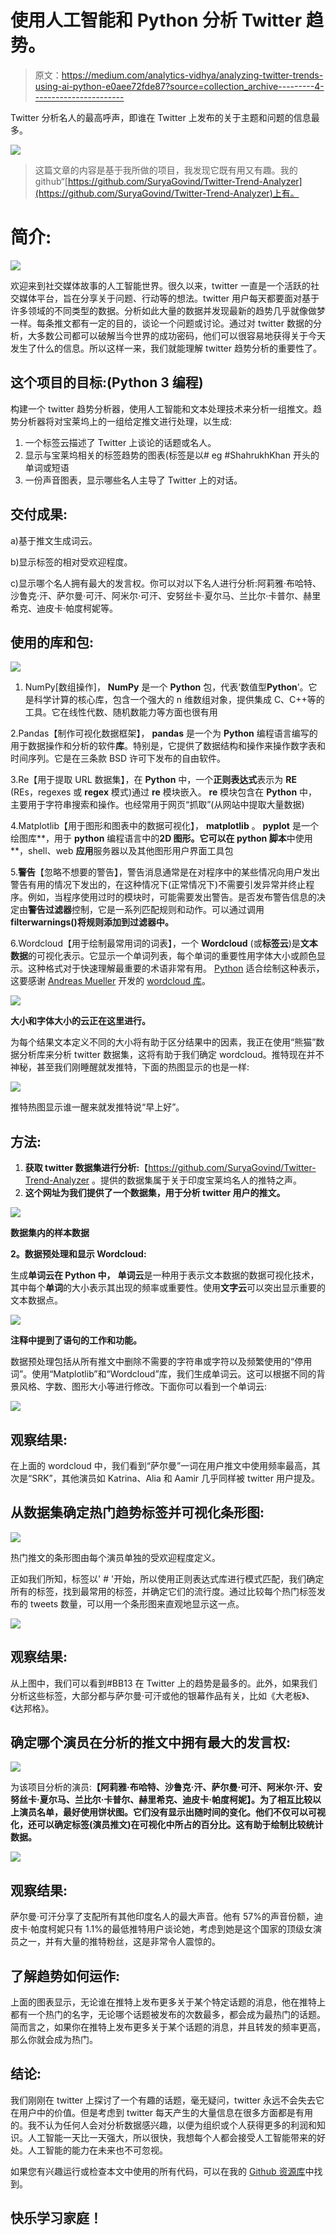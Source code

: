 # 使用人工智能和 Python 分析 Twitter 趋势。

> 原文：<https://medium.com/analytics-vidhya/analyzing-twitter-trends-using-ai-python-e0aee72fde87?source=collection_archive---------4----------------------->

Twitter 分析名人的最高呼声，即谁在 Twitter 上发布的关于主题和问题的信息最多。

![](img/4bde083fccd31e8e32fc6e935cd82bb5.png)

> 这篇文章的内容是基于我所做的项目，我发现它既有用又有趣。我的 github“[https://github.com/SuryaGovind/Twitter-Trend-Analyzer](https://github.com/SuryaGovind/Twitter-Trend-Analyzer)上有。

# 简介:

![](img/0accd63eaeabb22fee5da8102d0851f7.png)

欢迎来到社交媒体故事的人工智能世界。很久以来，twitter 一直是一个活跃的社交媒体平台，旨在分享关于问题、行动等的想法。twitter 用户每天都要面对基于许多领域的不同类型的数据。分析如此大量的数据并发现最新的趋势几乎就像做梦一样。每条推文都有一定的目的，谈论一个问题或讨论。通过对 twitter 数据的分析，大多数公司都可以破解当今世界的成功密码，他们可以很容易地获得关于今天发生了什么的信息。所以这样一来，我们就能理解 twitter 趋势分析的重要性了。

## 这个项目的目标:(Python 3 编程)

构建一个 twitter 趋势分析器，使用人工智能和文本处理技术来分析一组推文。趋势分析器将对宝莱坞上的一组给定推文进行处理，以生成:

1.  一个标签云描述了 Twitter 上谈论的话题或名人。
2.  显示与宝莱坞相关的标签趋势的图表(标签是以# eg #ShahrukhKhan 开头的单词或短语
3.  一份声音图表，显示哪些名人主导了 Twitter 上的对话。

## 交付成果:

a)基于推文生成词云。

b)显示标签的相对受欢迎程度。

c)显示哪个名人拥有最大的发言权。你可以对以下名人进行分析:阿莉雅·布哈特、沙鲁克·汗、萨尔曼·可汗、阿米尔·可汗、安努丝卡·夏尔马、兰比尔·卡普尔、赫里希克、迪皮卡·帕度柯妮等。

## 使用的库和包:

![](img/ab18f78302c4855e9813b3d18aec399b.png)

1.  NumPy[数组操作]， **NumPy** 是一个 **Python** 包，代表‘数值型**Python**’。它是科学计算的核心库，包含一个强大的 n 维数组对象，提供集成 C、C++等的工具。它在线性代数、随机数能力等方面也很有用

2.Pandas【制作可视化数据框架】， **pandas** 是一个为 **Python** 编程语言编写的用于数据操作和分析的软件**库**。特别是，它提供了数据结构和操作来操作数字表和时间序列。它是在三条款 BSD 许可下发布的自由软件。

3.Re【用于提取 URL 数据集】，在 **Python** 中，一个**正则表达式**表示为 **RE** (REs，regexes 或 **regex** 模式)通过 **re** 模块嵌入。 **re** 模块包含在 **Python** 中，主要用于字符串搜索和操作。也经常用于网页“抓取”(从网站中提取大量数据)

4.Matplotlib【用于图形和图表中的数据可视化】， **matplotlib** 。 **pyplot** 是一个绘图库**，用于 **python** 编程语言中的**2D 图形。它可以在 **python** 脚本**中使用**，shell、web **应用**服务器以及其他图形用户界面工具包

5.**警告**【忽略不想要的警告】，警告消息通常是在对程序中的某些情况向用户发出警告有用的情况下发出的，在这种情况下(正常情况下)不需要引发异常并终止程序。例如，当程序使用过时的模块时，可能需要发出警告。是否发布警告信息的决定由**警告过滤器**控制，它是一系列匹配规则和动作。可以通过调用 **filterwarnings()将规则添加到过滤器中。**

6.Wordcloud【用于绘制最常用词的词表】，一个 **Wordcloud** (或**标签云**)是**文本数据**的可视化表示。它显示一个单词列表，每个单词的重要性用字体大小或颜色显示。这种格式对于快速理解最重要的术语非常有用。 [Python](https://www.python.org/) 适合绘制这种表示，这要感谢 [Andreas Mueller](http://amueller.github.io/) 开发的 [wordcloud 库](https://github.com/amueller/word_cloud)。

![](img/c7fa8a7ff55d158f4c619ef416bf0fd8.png)

**大小和字体大小的云正在这里进行。**

为每个结果文本定义不同的大小将有助于区分结果中的因素，我正在使用“熊猫”数据分析库来分析 twitter 数据集，这将有助于我们确定 wordcloud。推特现在并不神秘，甚至我们刚睡醒就发推特，下面的热图显示的也是一样:

![](img/3b66e63d96ed981245c8fea599df087c.png)

推特热图显示谁一醒来就发推特说“早上好”。

## 方法:

1.  **获取 twitter 数据集进行分析:**【https://github.com/SuryaGovind/Twitter-Trend-Analyzer 。提供的数据集属于关于印度宝莱坞名人的推特之声。
2.  **这个网址为我们提供了一个数据集，用于分析 twitter 用户的推文。**

![](img/04da2f0329f1592d18fe03284202ae5d.png)

**数据集内的样本数据**

**2。数据预处理和显示 Wordcloud:**

生成**单词云在 Python 中，** **单词云**是一种用于表示文本数据的数据可视化技术，其中每个**单词**的大小表示其出现的频率或重要性。使用**文字云**可以突出显示重要的文本数据点。

![](img/2649d65936fb2d96c6cb38fe7809a894.png)

**注释中提到了语句的工作和功能。**

数据预处理包括从所有推文中删除不需要的字符串或字符以及频繁使用的“停用词”。使用“Matplotlib”和“Wordcloud”库，我们生成单词云。这可以根据不同的背景风格、字数、图形大小等进行修改。下面你可以看到一个单词云:

![](img/567ce82fa736c3b90af2a3c6d009953e.png)

## 观察结果:

在上面的 wordcloud 中，我们看到“萨尔曼”一词在用户推文中使用频率最高，其次是“SRK”，其他演员如 Katrina、Alia 和 Aamir 几乎同样被 twitter 用户提及。

## 从数据集确定热门趋势标签并可视化条形图:

![](img/83be4b06f604d8ae657d7d10730dfc9e.png)

热门推文的条形图由每个演员单独的受欢迎程度定义。

正如我们所知，标签以' # '开始，所以使用正则表达式库进行模式匹配，我们确定所有的标签，找到最常用的标签，并确定它们的流行度。通过比较每个热门标签发布的 tweets 数量，可以用一个条形图来直观地显示这一点。

![](img/f4d39a262d5239b2f9c4abbbddad5fed.png)

## 观察结果:

从上图中，我们可以看到#BB13 在 Twitter 上的趋势是最多的。此外，如果我们分析这些标签，大部分都与萨尔曼·可汗或他的银幕作品有关，比如《大老板》、《达邦格》。

## 确定哪个演员在分析的推文中拥有最大的发言权:

![](img/4e78a0162c9e7c960ad144f37f59f7d9.png)

为该项目分析的演员:**【阿莉雅·布哈特、沙鲁克·汗、萨尔曼·可汗、阿米尔·汗、安努丝卡·夏尔马、兰比尔·卡普尔、赫里希克、迪皮卡·帕度柯妮】。为了相互比较以上演员名单，最好使用饼状图。它们没有显示出随时间的变化。他们不仅可以可视化，还可以确定标签(演员推文)在可视化中所占的百分比。这有助于绘制比较统计数据。**

![](img/2300bc0f76a837d25fd02eb5066e421e.png)

## 观察结果:

萨尔曼·可汗分享了支配所有其他印度名人的最大声音。他有 57%的声音份额，迪皮卡·帕度柯妮只有 1.1%的最低推特用户谈论她，考虑到她是这个国家的顶级女演员之一，并有大量的推特粉丝，这是非常令人震惊的。

## 了解趋势如何运作:

上面的图表显示，无论谁在推特上发布更多关于某个特定话题的消息，他在推特上都有一个热门的名字，无论哪个话题被发布的次数最多，都会成为最热门的话题。简而言之，如果你在推特上发布更多关于某个话题的消息，并且转发的频率更高，那么你就会成为热门。

## 结论:

我们刚刚在 twitter 上探讨了一个有趣的话题，毫无疑问，twitter 永远不会失去它在用户中的价值。但是考虑到 twitter 每天产生的大量信息在很多方面都是有用的。我不认为任何人会对分析数据感兴趣，以便为组织或个人获得更多的利润和知识。人工智能一天比一天强大，所以很快，我想每个人都会接受人工智能带来的好处。人工智能的能力在未来也不可忽视。

如果您有兴趣运行或检查本文中使用的所有代码，可以在我的 [Github 资源库](https://github.com/SuryaGovind/Twitter-Trend-Analyzer)中找到。

## 快乐学习家庭！